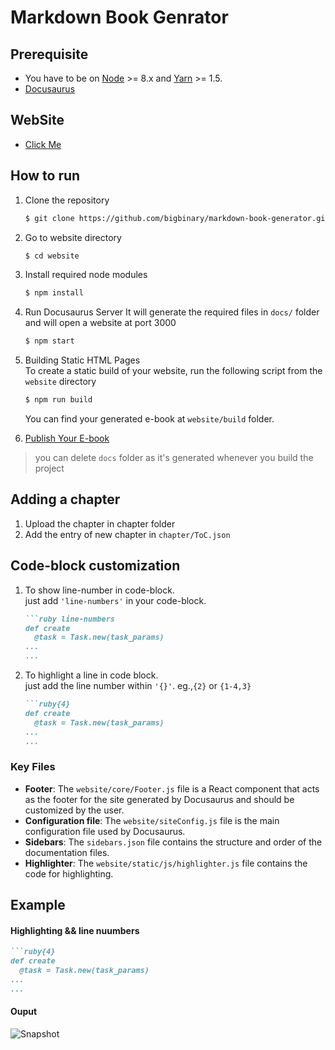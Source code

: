 # Markdown Book Genrator

## Prerequisite
- You have to be on [Node](https://nodejs.org/en/) >= 8.x and [Yarn](https://yarnpkg.com/en/) >= 1.5.
- [Docusaurus](https://docusaurus.io/)

## WebSite
-  [Click Me](https://im-amitto.github.io/docusaures-website)

## How to run
1. Clone the repository  
    ```bash
    $ git clone https://github.com/bigbinary/markdown-book-generator.git
    ```
2. Go to website directory  
    ```bash
    $ cd website
    ```
3. Install required node modules  
    ```bash
    $ npm install
    ```
4. Run Docusaurus Server
    It will generate the required files in `docs/` folder and will open a website at port 3000  
    ```bash
    $ npm start
    ```
5. Building Static HTML Pages  
  To create a static build of your website, run the following script from the `website` directory
    ```bash
    $ npm run build
    ```
    You can find your generated e-book at `website/build` folder.  

6. [Publish Your E-book](https://docusaurus.io/docs/en/publishing)

>you can delete `docs` folder as it's generated whenever you build the project

## Adding a chapter
  1. Upload the chapter in chapter folder
  2. Add the entry of new chapter in `chapter/ToC.json`

## Code-block customization
  1. To show line-number in code-block.  
  just add `'line-numbers'` in your code-block.
      ```markdown
      ```ruby line-numbers
      def create
        @task = Task.new(task_params)
      ...
      ...
      ```
  2. To highlight a line in code block.  
  just add the line number within `'{}'`. eg.,`{2}` or `{1-4,3}`
      ```markdown
      ```ruby{4}
      def create
        @task = Task.new(task_params)
      ...
      ...
      ```

### Key Files

* **Footer**: The `website/core/Footer.js` file is a React component that acts
 as the footer for the site generated by Docusaurus and should be customized by the user.
* **Configuration file**: The `website/siteConfig.js` file is the main
  configuration file used by Docusaurus.
* **Sidebars**: The `sidebars.json` file contains the structure and order
  of the documentation files.
* **Highlighter**: The `website/static/js/highlighter.js` file contains the code for highlighting.
## Example
#### Highlighting && line nuumbers
```Markdown
```ruby{4}
def create
  @task = Task.new(task_params)
...
...
```

#### Ouput
![Snapshot](https://github.com/bigbinary/markdown-book-generator/blob/master/snapshot/snapshot.png?raw=true?raw=true)